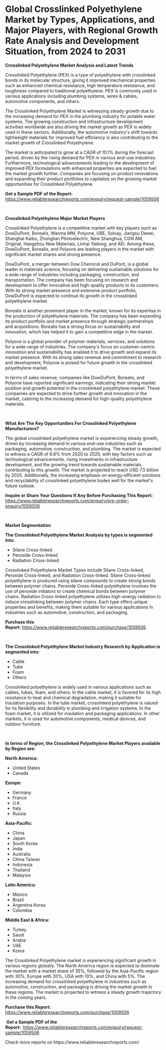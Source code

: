 <p><h1>Global Crosslinked Polyethylene Market by Types, Applications, and Major Players, with Regional Growth Rate Analysis and Development Situation, from 2024 to 2031</h1></p><p><strong>Crosslinked Polyethylene Market Analysis and Latest Trends</strong></p>
<p><p>Crosslinked Polyethylene (PEX) is a type of polyethylene with crosslinked bonds in its molecular structure, giving it improved mechanical properties such as enhanced chemical resistance, high temperature resistance, and toughness compared to traditional polyethylene. PEX is commonly used in various applications including plumbing systems, wires & cables, automotive components, and others.</p><p>The Crosslinked Polyethylene Market is witnessing steady growth due to the increasing demand for PEX in the plumbing industry for potable water systems. The growing construction and infrastructure development activities worldwide are also driving the market growth as PEX is widely used in these sectors. Additionally, the automotive industry's shift towards lightweight materials for improved fuel efficiency is also contributing to the market growth of Crosslinked Polyethylene.</p><p>The market is anticipated to grow at a CAGR of 10.1% during the forecast period, driven by the rising demand for PEX in various end-use industries. Furthermore, technological advancements leading to the development of improved PEX formulations with enhanced properties are expected to fuel the market growth further. Companies are focusing on product innovations and expanding their product portfolios to capitalize on the growing market opportunities for Crosslinked Polyethylene.</p></p>
<p><strong>Get a Sample PDF of the Report:&nbsp;</strong> <a href="https://www.reliableresearchreports.com/enquiry/request-sample/1059506">https://www.reliableresearchreports.com/enquiry/request-sample/1059506</a></p>
<p>&nbsp;</p>
<p><strong>Crosslinked Polyethylene Major Market Players</strong></p>
<p><p>Crosslinked Polyethylene is a competitive market with key players such as DowDuPont, Borealis, Wanma MM, Polyone, UBE, Solvay, Jiangsu Dewei, Shanghai Kaibo, Zhonglian Photoelectric, New Shanghua, CGN AM, Original, Hangzhou New Materials, Linhai Yadong, and AEI. Among these, DowDuPont, Borealis, and Polyone are leading players in the market with significant market shares and strong presence.</p><p>DowDuPont, a merger between Dow Chemical and DuPont, is a global leader in materials science, focusing on delivering sustainable solutions for a wide range of industries including packaging, construction, and transportation. The company has been focusing on research and development to offer innovative and high-quality products to its customers. With its strong market presence and extensive product portfolio, DowDuPont is expected to continue its growth in the crosslinked polyethylene market.</p><p>Borealis is another prominent player in the market, known for its expertise in the production of polyethylene materials. The company has been expanding its product portfolio and market presence through strategic partnerships and acquisitions. Borealis has a strong focus on sustainability and innovation, which has helped it to gain a competitive edge in the market.</p><p>Polyone is a global provider of polymer materials, services, and solutions for a wide range of industries. The company's focus on customer-centric innovation and sustainability has enabled it to drive growth and expand its market presence. With its strong sales revenue and commitment to research and development, Polyone is poised for future growth in the crosslinked polyethylene market.</p><p>In terms of sales revenue, companies like DowDuPont, Borealis, and Polyone have reported significant earnings, indicating their strong market position and growth potential in the crosslinked polyethylene market. These companies are expected to drive further growth and innovation in the market, catering to the increasing demand for high-quality polyethylene materials.</p></p>
<p>&nbsp;</p>
<p><strong>What Are The Key Opportunities For Crosslinked Polyethylene Manufacturers?</strong></p>
<p><p>The global crosslinked polyethylene market is experiencing steady growth, driven by increasing demand in various end-use industries such as packaging, automotive, construction, and plumbing. The market is expected to witness a CAGR of 6.8% from 2020 to 2025, with key factors such as technological advancements, rising investments in infrastructure development, and the growing trend towards sustainable materials contributing to this growth. The market is projected to reach USD 7.5 billion by 2025. Additionally, the increasing emphasis on energy-efficient solutions and recyclability of crosslinked polyethylene bodes well for the market's future outlook.</p></p>
<p><strong>Inquire or Share Your Questions If Any Before Purchasing This Report:</strong> <a href="https://www.reliableresearchreports.com/enquiry/pre-order-enquiry/1059506">https://www.reliableresearchreports.com/enquiry/pre-order-enquiry/1059506</a></p>
<p>&nbsp;</p>
<p><strong>Market Segmentation</strong></p>
<p><strong>The Crosslinked Polyethylene Market Analysis by types is segmented into:</strong></p>
<p><ul><li>Silane Cross-linked</li><li>Peroxide Cross-linked</li><li>Radiation Cross-linked</li></ul></p>
<p><p>Crosslinked Polyethylene Market Types include Silane Cross-linked, Peroxide Cross-linked, and Radiation Cross-linked. Silane Cross-linked polyethylene is produced using silane compounds to create strong bonds between polymer chains. Peroxide Cross-linked polyethylene involves the use of peroxide initiators to create chemical bonds between polymer chains. Radiation Cross-linked polyethylene utilizes high-energy radiation to induce crosslinking between polymer chains. Each type offers unique properties and benefits, making them suitable for various applications in industries such as automotive, construction, and packaging.</p></p>
<p><strong>Purchase this Report:&nbsp;</strong><a href="https://www.reliableresearchreports.com/purchase/1059506">https://www.reliableresearchreports.com/purchase/1059506</a></p>
<p>&nbsp;</p>
<p><strong>The Crosslinked Polyethylene Market Industry Research by Application is segmented into:</strong></p>
<p><ul><li>Cable</li><li>Tube</li><li>Foam</li><li>Others</li></ul></p>
<p><p>Crosslinked polyethylene is widely used in various applications such as cables, tubes, foam, and others. In the cable market, it is favored for its high resistance to heat and chemical degradation, making it suitable for insulation purposes. In the tube market, crosslinked polyethylene is valued for its flexibility and durability in plumbing and irrigation systems. In the foam market, it is utilized for insulation and packaging applications. In other markets, it is used for automotive components, medical devices, and outdoor furniture.</p></p>
<p>&nbsp;</p>
<p><strong>In terms of Region, the Crosslinked Polyethylene Market Players available by Region are:</strong></p>
<p>
    <p> <strong> North America: </strong>
        <ul>
            <li>United States</li>
            <li>Canada</li>
        </ul>
        </p> 
    <p> <strong> Europe: </strong>
        <ul>
            <li>Germany</li>
            <li>France</li>
            <li>U.K.</li>
            <li>Italy</li>
            <li>Russia</li>
        </ul>
        </p> 
    <p> <strong> Asia-Pacific: </strong>
        <ul>
            <li>China</li>
            <li>Japan</li>
            <li>South Korea</li>
            <li>India</li>
            <li>Australia</li>
            <li>China Taiwan</li>
            <li>Indonesia</li>
            <li>Thailand</li>
            <li>Malaysia</li>
        </ul>
        </p> 
    <p> <strong> Latin America: </strong>
        <ul>
            <li>Mexico</li>
            <li>Brazil</li>
            <li>Argentina Korea</li>
            <li>Colombia</li>
        </ul>
        </p> 
    <p> <strong> Middle East & Africa: </strong>
        <ul>
            <li>Turkey</li>
            <li>Saudi</li>
            <li>Arabia</li>
            <li>UAE</li>
            <li>Korea</li>
        </ul>
    </p>
    </p>
<p><p>The Crosslinked Polyethylene market is experiencing significant growth in various regions globally. The North America region is expected to dominate the market with a market share of 35%, followed by the Asia-Pacific region with 30%, Europe with 20%, USA with 10%, and China with 5%. The increasing demand for crosslinked polyethylene in industries such as automotive, construction, and packaging is driving the market growth in these regions. The market is projected to witness a steady growth trajectory in the coming years.</p></p>
<p><strong>Purchase this Report: </strong><a href="https://www.reliableresearchreports.com/purchase/1059506">https://www.reliableresearchreports.com/purchase/1059506</a></p>
<p>&nbsp;<strong>Get a Sample PDF of the Report:&nbsp;&nbsp;</strong><a href="https://www.reliableresearchreports.com/enquiry/request-sample/1059506">https://www.reliableresearchreports.com/enquiry/request-sample/1059506</a></p>
<p><strong></strong></p>
<p>Check more reports on https://www.reliableresearchreports.com/</p>